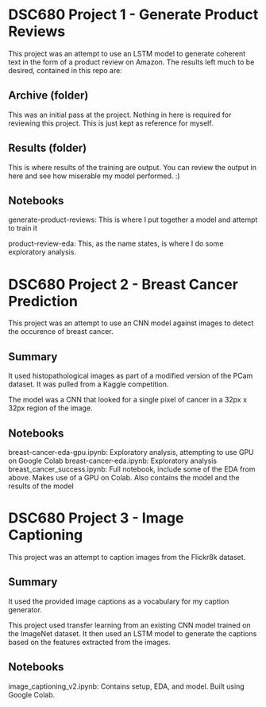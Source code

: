 # DSC680 Project 1 - Generate Product Reviews
This project was an attempt to use an LSTM model to generate coherent text in the form of a product review on Amazon. The results left much to be desired, contained in this repo are:


## Archive (folder)
This was an initial pass at the project. Nothing in here is required for reviewing this project. This is just kept as reference for myself.

## Results (folder)
This is where results of the training are output. You can review the output in here and see how miserable my model performed. :)

## Notebooks
generate-product-reviews: This is where I put together a model and attempt to train it

product-review-eda: This, as the name states, is where I do some exploratory analysis. 

# DSC680 Project 2 - Breast Cancer Prediction
This project was an attempt to use an CNN model against images to detect the occurence of breast cancer.

## Summary 
It used histopathological images as part of a modified version of the PCam dataset. It was pulled from a Kaggle competition.
 
The model was a CNN that looked for a single pixel of cancer in a 32px x 32px region of the image.

## Notebooks
breast-cancer-eda-gpu.ipynb: Exploratory analysis, attempting to use GPU on Google Colab
breast-cancer-eda.ipynb: Exploratory analysis
breast_cancer_success.ipynb: Full notebook, include some of the EDA from above. Makes use of a GPU on Colab. Also contains the model and the results of the model

# DSC680 Project 3 - Image Captioning
This project was an attempt to caption images from the Flickr8k dataset. 

## Summary 
It used the provided image captions as a vocabulary for my caption generator. 
 
This project used transfer learning from an existing CNN model trained on the ImageNet dataset.
It then used an LSTM model to generate the captions based on the features extracted from the images.

## Notebooks
image_captioning_v2.ipynb: Contains setup, EDA, and model. Built using Google Colab.
